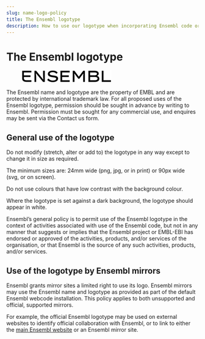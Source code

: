 ```yaml
---
slug: name-logo-policy
title: The Ensembl logotype
description: How to use our logotype when incorporating Ensembl code or data into your work
---
```


# The Ensembl logotype

<figure>
  <img src="media/logotype.svg" style="height: 32px;" />
</figure>

The Ensembl name and logotype are the property of EMBL and are protected by international trademark law. For all proposed uses of the Ensembl logotype, permission should be sought in advance by writing to Ensembl. Permission must be sought for any commercial use, and enquires may be sent via the Contact us form.

## General use of the logotype

Do not modify (stretch, alter or add to) the logotype in any way except to change it in size as required.

The minimum sizes are: 24mm wide (png, jpg, or in print) or 90px wide (svg, or on screen).

Do not use colours that have low contrast with the background colour.

Where the logotype is set against a dark background, the logotype should appear in white.

Ensembl’s general policy is to permit use of the Ensembl logotype in the context of activities associated with use of the Ensembl code, but not in any manner that suggests or implies that the Ensembl project or EMBL-EBI has endorsed or approved of the activities, products, and/or services of the organisation, or that Ensembl is the source of any such activities, products, and/or services.

## Use of the logotype by Ensembl mirrors

Ensembl grants mirror sites a limited right to use its logo. Ensembl mirrors may use the Ensembl name and logotype as provided as part of the default Ensembl webcode installation. This policy applies to both unsupported and official, supported mirrors.

For example, the official Ensembl logotype may be used on external websites to identify official collaboration with Ensembl, or to link to either the [main Ensembl website](https://2020.ensembl.org) or an Ensembl mirror site.
